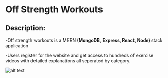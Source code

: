 # Off Strength Workouts

## Description:

-Off strength workouts is a MERN **(MongoDB, Express, React, Node)** stack application

-Users register for the website and get access to hundreds of exercise videos with detailed explanations all seperated by category.


![alt text](https://gifyu.com/image/B54T)

